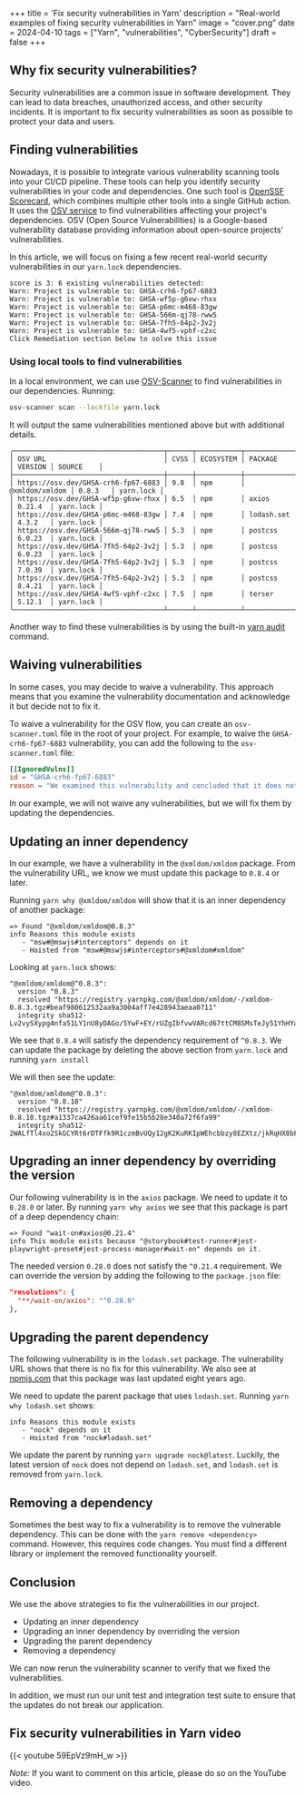 +++
title = 'Fix security vulnerabilities in Yarn'
description = "Real-world examples of fixing security vulnerabilities in Yarn"
image = "cover.png"
date = 2024-04-10
tags = ["Yarn", "vulnerabilities", "CyberSecurity"]
draft = false
+++

## Why fix security vulnerabilities?

Security vulnerabilities are a common issue in software development. They can lead to data breaches, unauthorized access, and other security incidents. It is important to fix security vulnerabilities as soon as possible to protect your data and users.

## Finding vulnerabilities

Nowadays, it is possible to integrate various vulnerability scanning tools into your CI/CD pipeline. These tools can help you identify security vulnerabilities in your code and dependencies. One such tool is [OpenSSF Scorecard](https://securityscorecards.dev/), which combines multiple other tools into a single GitHub action. It uses the [OSV service](https://osv.dev/) to find vulnerabilities affecting your project's dependencies. OSV (Open Source Vulnerabilities) is a Google-based vulnerability database providing information about open-source projects' vulnerabilities.

In this article, we will focus on fixing a few recent real-world security vulnerabilities in our `yarn.lock` dependencies.

```
score is 3: 6 existing vulnerabilities detected:
Warn: Project is vulnerable to: GHSA-crh6-fp67-6883
Warn: Project is vulnerable to: GHSA-wf5p-g6vw-rhxx
Warn: Project is vulnerable to: GHSA-p6mc-m468-83gw
Warn: Project is vulnerable to: GHSA-566m-qj78-rww5
Warn: Project is vulnerable to: GHSA-7fh5-64p2-3v2j
Warn: Project is vulnerable to: GHSA-4wf5-vphf-c2xc
Click Remediation section below to solve this issue
```

### Using local tools to find vulnerabilities

In a local environment, we can use [OSV-Scanner](https://google.github.io/osv-scanner/) to find vulnerabilities in our dependencies. Running:

```bash
osv-scanner scan --lockfile yarn.lock
```

It will output the same vulnerabilities mentioned above but with additional details.
```
╭─────────────────────────────────────┬──────┬───────────┬────────────────┬─────────┬───────────╮
│ OSV URL                             │ CVSS │ ECOSYSTEM │ PACKAGE        │ VERSION │ SOURCE    │
├─────────────────────────────────────┼──────┼───────────┼────────────────┼─────────┼───────────┤
│ https://osv.dev/GHSA-crh6-fp67-6883 │ 9.8  │ npm       │ @xmldom/xmldom │ 0.8.3   │ yarn.lock │
│ https://osv.dev/GHSA-wf5p-g6vw-rhxx │ 6.5  │ npm       │ axios          │ 0.21.4  │ yarn.lock │
│ https://osv.dev/GHSA-p6mc-m468-83gw │ 7.4  │ npm       │ lodash.set     │ 4.3.2   │ yarn.lock │
│ https://osv.dev/GHSA-566m-qj78-rww5 │ 5.3  │ npm       │ postcss        │ 6.0.23  │ yarn.lock │
│ https://osv.dev/GHSA-7fh5-64p2-3v2j │ 5.3  │ npm       │ postcss        │ 6.0.23  │ yarn.lock │
│ https://osv.dev/GHSA-7fh5-64p2-3v2j │ 5.3  │ npm       │ postcss        │ 7.0.39  │ yarn.lock │
│ https://osv.dev/GHSA-7fh5-64p2-3v2j │ 5.3  │ npm       │ postcss        │ 8.4.21  │ yarn.lock │
│ https://osv.dev/GHSA-4wf5-vphf-c2xc │ 7.5  │ npm       │ terser         │ 5.12.1  │ yarn.lock │
╰─────────────────────────────────────┴──────┴───────────┴────────────────┴─────────┴───────────╯
```

Another way to find these vulnerabilities is by using the built-in [yarn audit](https://yarnpkg.com/cli/audit) command.

## Waiving vulnerabilities

In some cases, you may decide to waive a vulnerability. This approach means that you examine the vulnerability documentation and acknowledge it but decide not to fix it.

To waive a vulnerability for the OSV flow, you can create an `osv-scanner.toml` file in the root of your project. For example, to waive the `GHSA-crh6-fp67-6883` vulnerability, you can add the following to the `osv-scanner.toml` file:

```toml
[[IgnoredVulns]]
id = "GHSA-crh6-fp67-6883"
reason = "We examined this vulnerability and concluded that it does not affect our project for a very good reason."
```

In our example, we will not waive any vulnerabilities, but we will fix them by updating the dependencies.

## Updating an inner dependency

In our example, we have a vulnerability in the `@xmldom/xmldom` package. From the vulnerability URL, we know we must update this package to `0.8.4` or later.

Running `yarn why @xmldom/xmldom` will show that it is an inner dependency of another package:

```
=> Found "@xmldom/xmldom@0.8.3"
info Reasons this module exists
   - "msw#@mswjs#interceptors" depends on it
   - Hoisted from "msw#@mswjs#interceptors#@xmldom#xmldom"
```

Looking at `yarn.lock` shows:

```
"@xmldom/xmldom@^0.8.3":
  version "0.8.3"
  resolved "https://registry.yarnpkg.com/@xmldom/xmldom/-/xmldom-0.8.3.tgz#beaf980612532aa9a3004aff7e428943aeaa0711"
  integrity sha512-Lv2vySXypg4nfa51LY1nU8yDAGo/5YwF+EY/rUZgIbfvwVARcd67ttCM8SMsTeJy51YhHYavEq+FS6R0hW9PFQ==
```

We see that `0.8.4` will satisfy the dependency requirement of `^0.8.3`. We can update the package by deleting the above section from `yarn.lock` and running `yarn install`

We will then see the update:

```
"@xmldom/xmldom@^0.8.3":
  version "0.8.10"
  resolved "https://registry.yarnpkg.com/@xmldom/xmldom/-/xmldom-0.8.10.tgz#a1337ca426aa61cef9fe15b5b28e340a72f6fa99"
  integrity sha512-2WALfTl4xo2SkGCYRt6rDTFfk9R1czmBvUQy12gK2KuRKIpWEhcbbzy8EZXtz/jkRqHX8bFEc6FC1HjX4TUWYw==
```

## Upgrading an inner dependency by overriding the version

Our following vulnerability is in the `axios` package. We need to update it to `0.28.0` or later. By running `yarn why axios` we see that this package is part of a deep dependency chain:
```
=> Found "wait-on#axios@0.21.4"
info This module exists because "@storybook#test-runner#jest-playwright-preset#jest-process-manager#wait-on" depends on it.
```

The needed version `0.28.0` does not satisfy the `^0.21.4` requirement. We can override the version by adding the following to the `package.json` file:

```json
"resolutions": {
  "**/wait-on/axios": "^0.28.0"
},
```

## Upgrading the parent dependency

The following vulnerability is in the `lodash.set` package. The vulnerability URL shows that there is no fix for this vulnerability. We also see at [npmjs.com](https://www.npmjs.com/package/lodash.set) that this package was last updated eight years ago.

We need to update the parent package that uses `lodash.set`. Running `yarn why lodash.set` shows:

```
info Reasons this module exists
   - "nock" depends on it
   - Hoisted from "nock#lodash.set"
```

We update the parent by running `yarn upgrade nock@latest`. Luckily, the latest version of `nock` does not depend on `lodash.set`, and `lodash.set` is removed from `yarn.lock`.

## Removing a dependency

Sometimes the best way to fix a vulnerability is to remove the vulnerable dependency. This can be done with the `yarn remove <dependency>` command. However, this requires code changes. You must find a different library or implement the removed functionality yourself.

## Conclusion

We use the above strategies to fix the vulnerabilities in our project.
- Updating an inner dependency
- Upgrading an inner dependency by overriding the version
- Upgrading the parent dependency
- Removing a dependency

We can now rerun the vulnerability scanner to verify that we fixed the vulnerabilities.

In addition, we must run our unit test and integration test suite to ensure that the updates do not break our application.

## Fix security vulnerabilities in Yarn video

{{< youtube 59EpVz9mH_w >}}

*Note:* If you want to comment on this article, please do so on the YouTube video.
